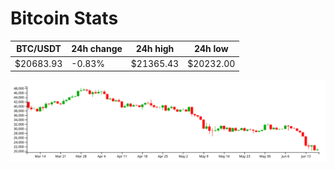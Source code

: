 # Bitcoin Stats

BTC/USDT|24h change|24h high|24h low|
|---|---|---|---|
|$20683.93|-0.83%|$21365.43|$20232.00|

<img src="./chart.svg">

